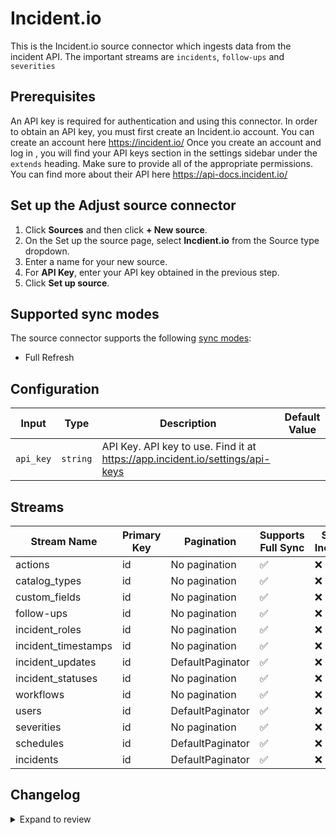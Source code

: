 # Incident.io

This is the Incident.io source connector which ingests data from the incident API.
The important streams are `incidents`, `follow-ups` and `severities`

## Prerequisites

An API key is required for authentication and using this connector. In order to obtain an API key, you must first create an Incident.io account.
You can create an account here https://incident.io/
Once you create an account and log in , you will find your API keys section in the settings sidebar under the `extends` heading. Make sure to provide all of the appropriate permissions.
You can find more about their API here https://api-docs.incident.io/

## Set up the Adjust source connector

1. Click **Sources** and then click **+ New source**.
2. On the Set up the source page, select **Incdient.io** from the Source type dropdown.
3. Enter a name for your new source.
4. For **API Key**, enter your API key obtained in the previous step.
7. Click **Set up source**.

## Supported sync modes

The source connector supports the following [sync modes](https://docs.airbyte.com/cloud/core-concepts#connection-sync-modes):

- Full Refresh

## Configuration

| Input | Type | Description | Default Value |
|-------|------|-------------|---------------|
| `api_key` | `string` | API Key. API key to use. Find it at https://app.incident.io/settings/api-keys |  |

## Streams
| Stream Name | Primary Key | Pagination | Supports Full Sync | Supports Incremental |
|-------------|-------------|------------|---------------------|----------------------|
| actions | id | No pagination | ✅ |  ❌  |
| catalog_types | id | No pagination | ✅ |  ❌  |
| custom_fields | id | No pagination | ✅ |  ❌  |
| follow-ups | id | No pagination | ✅ |  ❌  |
| incident_roles | id | No pagination | ✅ |  ❌  |
| incident_timestamps | id | No pagination | ✅ |  ❌  |
| incident_updates | id | DefaultPaginator | ✅ |  ❌  |
| incident_statuses | id | No pagination | ✅ |  ❌  |
| workflows | id | No pagination | ✅ |  ❌  |
| users | id | DefaultPaginator | ✅ |  ❌  |
| severities | id | No pagination | ✅ |  ❌  |
| schedules | id | DefaultPaginator | ✅ |  ❌  |
| incidents | id | DefaultPaginator | ✅ |  ❌  |

## Changelog

<details>
  <summary>Expand to review</summary>

| Version          | Date              | Pull Request | Subject        |
|------------------|-------------------|--------------|----------------|
| 0.0.25 | 2025-06-14 | [61149](https://github.com/airbytehq/airbyte/pull/61149) | Update dependencies |
| 0.0.24 | 2025-05-24 | [60668](https://github.com/airbytehq/airbyte/pull/60668) | Update dependencies |
| 0.0.23 | 2025-05-10 | [59803](https://github.com/airbytehq/airbyte/pull/59803) | Update dependencies |
| 0.0.22 | 2025-05-03 | [59231](https://github.com/airbytehq/airbyte/pull/59231) | Update dependencies |
| 0.0.21 | 2025-04-26 | [58787](https://github.com/airbytehq/airbyte/pull/58787) | Update dependencies |
| 0.0.20 | 2025-04-19 | [58204](https://github.com/airbytehq/airbyte/pull/58204) | Update dependencies |
| 0.0.19 | 2025-04-12 | [57724](https://github.com/airbytehq/airbyte/pull/57724) | Update dependencies |
| 0.0.18 | 2025-04-05 | [57094](https://github.com/airbytehq/airbyte/pull/57094) | Update dependencies |
| 0.0.17 | 2025-03-29 | [56650](https://github.com/airbytehq/airbyte/pull/56650) | Update dependencies |
| 0.0.16 | 2025-03-22 | [56006](https://github.com/airbytehq/airbyte/pull/56006) | Update dependencies |
| 0.0.15 | 2025-03-08 | [55475](https://github.com/airbytehq/airbyte/pull/55475) | Update dependencies |
| 0.0.14 | 2025-03-01 | [54780](https://github.com/airbytehq/airbyte/pull/54780) | Update dependencies |
| 0.0.13 | 2025-02-22 | [54316](https://github.com/airbytehq/airbyte/pull/54316) | Update dependencies |
| 0.0.12 | 2025-02-15 | [53844](https://github.com/airbytehq/airbyte/pull/53844) | Update dependencies |
| 0.0.11 | 2025-02-08 | [53299](https://github.com/airbytehq/airbyte/pull/53299) | Update dependencies |
| 0.0.10 | 2025-02-01 | [52718](https://github.com/airbytehq/airbyte/pull/52718) | Update dependencies |
| 0.0.9 | 2025-01-25 | [52221](https://github.com/airbytehq/airbyte/pull/52221) | Update dependencies |
| 0.0.8 | 2025-01-18 | [51782](https://github.com/airbytehq/airbyte/pull/51782) | Update dependencies |
| 0.0.7 | 2025-01-11 | [51186](https://github.com/airbytehq/airbyte/pull/51186) | Update dependencies |
| 0.0.6 | 2024-12-28 | [50648](https://github.com/airbytehq/airbyte/pull/50648) | Update dependencies |
| 0.0.5 | 2024-12-21 | [50137](https://github.com/airbytehq/airbyte/pull/50137) | Update dependencies |
| 0.0.4 | 2024-12-14 | [49218](https://github.com/airbytehq/airbyte/pull/49218) | Update dependencies |
| 0.0.3 | 2024-12-11 | [48989](https://github.com/airbytehq/airbyte/pull/48989) | Starting with this version, the Docker image is now rootless. Please note that this and future versions will not be compatible with Airbyte versions earlier than 0.64 |
| 0.0.2 | 2024-11-04 | [47842](https://github.com/airbytehq/airbyte/pull/47842) | Update dependencies |
| 0.0.1 | 2024-10-03 | | Initial release by [@aazam-gh](https://github.com/aazam-gh) via Connector Builder |

</details>
